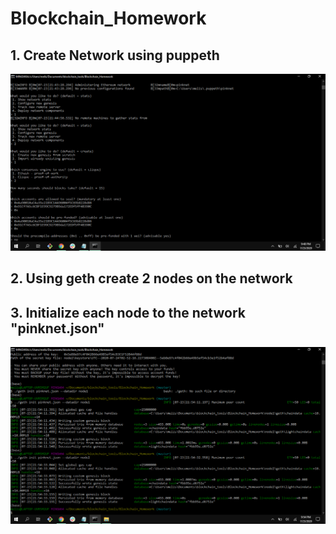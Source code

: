 # Blockchain_Homework

## 1. Create Network using puppeth 
![Genesis Block](images/GenesisBlock.png)

## 2. Using geth create 2 nodes on the network
## 3. Initialize each node to the network "pinknet.json"

![Genesis Block](images/InitNodes.png)

